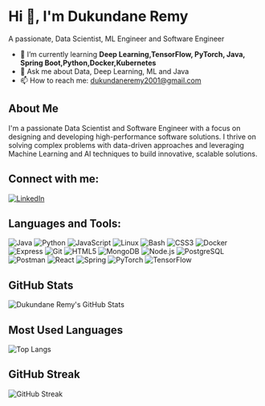 # Hi 👋, I'm Dukundane Remy

A passionate, Data Scientist, ML Engineer and Software Engineer

- 🌱 I’m currently learning **Deep Learning,TensorFlow, PyTorch, Java, Spring Boot,Python,Docker,Kubernetes**
- 💬 Ask me about Data, Deep Learning, ML and Java
- 📫 How to reach me: dukundaneremy2001@gmail.com

 ## About Me
  I'm a passionate Data Scientist and Software Engineer with a focus on designing and developing high-performance software solutions. I thrive on solving complex problems with data-driven approaches and leveraging Machine Learning and AI techniques to build innovative, scalable solutions.

## Connect with me:

[![LinkedIn](https://img.shields.io/badge/LinkedIn-Remy--Dukundane-blue)]([https://www.linkedin.com/in/dukundane-remy-083157240/])

## Languages and Tools:

![Java](https://img.shields.io/badge/-Java-05122A?style=flat&logo=java&logoColor=007396)
![Python](https://img.shields.io/badge/-Python-05122A?style=flat&logo=python&logoColor=3776AB)
![JavaScript](https://img.shields.io/badge/-JavaScript-05122A?style=flat&logo=javascript&logoColor=F7DF1E)
![Linux](https://img.shields.io/badge/-Linux-05122A?style=flat&logo=linux&logoColor=FCC624)
![Bash](https://img.shields.io/badge/-Bash-05122A?style=flat&logo=gnu-bash&logoColor=white)
![CSS3](https://img.shields.io/badge/-CSS3-05122A?style=flat&logo=css3&logoColor=1572B6)
![Docker](https://img.shields.io/badge/-Docker-05122A?style=flat&logo=docker)
![Express](https://img.shields.io/badge/-Express-05122A?style=flat&logo=express)
![Git](https://img.shields.io/badge/-Git-05122A?style=flat&logo=git)
![HTML5](https://img.shields.io/badge/-HTML5-05122A?style=flat&logo=html5&logoColor=E34F26)
![MongoDB](https://img.shields.io/badge/-MongoDB-05122A?style=flat&logo=mongodb&logoColor=47A248)
![Node.js](https://img.shields.io/badge/-Node.js-05122A?style=flat&logo=node.js&logoColor=339933)
![PostgreSQL](https://img.shields.io/badge/-PostgreSQL-05122A?style=flat&logo=postgresql&logoColor=336791)
![Postman](https://img.shields.io/badge/-Postman-05122A?style=flat&logo=postman)
![React](https://img.shields.io/badge/-React-05122A?style=flat&logo=react)
![Spring](https://img.shields.io/badge/-Spring-05122A?style=flat&logo=spring&logoColor=6DB33F)
![PyTorch](https://img.shields.io/badge/-PyTorch-05122A?style=flat&logo=pytorch&logoColor=6DB33F)
![TensorFlow](https://img.shields.io/badge/-TensorFlow-05122A?style=flat&logo=tensorflow&logoColor=6DB33F)

## GitHub Stats

![Dukundane Remy's GitHub Stats](https://github-readme-stats.vercel.app/api?username=remy000&show_icons=true&theme=radical)

## Most Used Languages

![Top Langs](https://github-readme-stats.vercel.app/api/top-langs/?username=remy000&layout=compact&theme=radical)
## GitHub Streak

![GitHub Streak](https://github-readme-streak-stats.herokuapp.com/?user=remy000&theme=radical)



